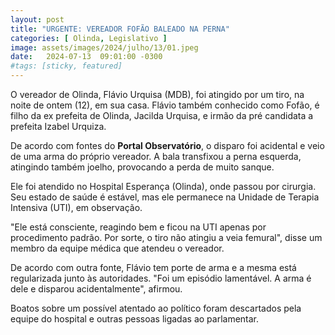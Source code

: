 ```yaml
---
layout: post
title: "URGENTE: VEREADOR FOFÃO BALEADO NA PERNA"
categories: [ Olinda, Legislativo ]
image: assets/images/2024/julho/13/01.jpeg
date:   2024-07-13  09:01:00 -0300
#tags: [sticky, featured]
---
```

O vereador de Olinda, Flávio Urquisa (MDB), foi atingido por um tiro, na noite de ontem (12), em sua casa. Flávio também conhecido como Fofão, é filho da ex prefeita de Olinda, Jacilda Urquisa, e irmão da pré candidata a prefeita Izabel Urquiza.

De acordo com fontes do **Portal Observatório**, o disparo foi acidental e veio de uma arma do próprio vereador. A bala transfixou a perna esquerda, atingindo também joelho, provocando a perda de muito sanque.

Ele foi atendido no Hospital Esperança (Olinda), onde passou por cirurgia. Seu estado de saúde é estável, mas ele permanece na Unidade de Terapia Intensiva (UTI), em observação.

"Ele está consciente, reagindo bem e ficou na UTI apenas por procedimento padrão. Por sorte, o tiro não atingiu a veia femural", disse um membro da equipe médica que atendeu o vereador.

De acordo com outra fonte, Flávio tem porte de arma e a mesma está regularizada junto às autoridades. "Foi um episódio lamentável. A arma é dele e disparou acidentalmente", afirmou.

Boatos sobre um possível atentado ao político foram descartados pela equipe do hospital e outras pessoas ligadas ao parlamentar.